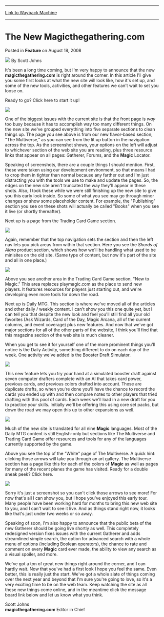 
---
[Link to Wayback Machine](https://web.archive.org/web/20201025145312/https://magic.wizards.com/en/articles/archive/feature/new-magicthegatheringcom-2008-08-18)

[_metadata_:author]:- "Scott Johns"
[_metadata_:description]:- "It's been a long time coming, but I'm very happy to announce that the new magicthegathering.com is right around the corner. In this article I'll give you some first looks at what the new site will look like, how it's set up, and some of the new tools, activities, and other features we can't wait to set you loose on.Ready to go? Click here to start it up!"
[_metadata_:generator]:- "Drupal 7 (http://drupal.org)"
[_metadata_:node]:- "634256"
[_metadata_:publish_date]:- "2008-08-18"
[_metadata_:source]:- "div-main-content"
[_metadata_:title]:- "The New Magicthegathering.com"
[_metadata_:wayback_capture_timestamp]:- "2020-10-25 14:53:12"
[_metadata_:wayback_raw_url]:- "https://web.archive.org/web/20201025145312id_/https://magic.wizards.com/en/articles/archive/feature/new-magicthegatheringcom-2008-08-18"
[_metadata_:wayback_url]:- "https://magic.wizards.com/en/articles/archive/feature/new-magicthegatheringcom-2008-08-18"
---


The New Magicthegathering.com
=============================



 Posted in **Feature**
 on August 18, 2008 






![](https://media.magic.wizards.com/styles/auth_small/public/images/person/authorpic_scottjohns.jpg)
By Scott Johns











It's been a long time coming, but I'm very happy to announce that the new **magicthegathering.com** is right around the corner. In this article I'll give you some first looks at what the new site will look like, how it's set up, and some of the new tools, activities, and other features we can't wait to set you loose on.

Ready to go? Click here to start it up!

![](https://media.magic.wizards.com/image_legacy_migration/magic/images/mtgcom/fcpics/features/471_jace.jpg)

One of the biggest issues with the current site is that the front page is *way* too busy because it has to accomplish way too many different things. On the new site we've grouped everything into five separate sections to clean things up. The page you see above is from our new flavor-based section, "The Multiverse," as you can see from the lit up button in the navigation across the top. As the screenshot shows, your options on the left will adjust to whichever section of the web site you are reading, plus three resource links that appear on all pages: Gatherer, Forums, and the **Magic** Locator. 

Speaking of screenshots, there are a couple things I should mention. First, these were taken using our development environment, so that means I had to crop them in tighter than normal because any farther out and I'm just distracting you with the tools we use to make and update the pages. So, the edges on the new site aren't truncated the way they'll appear in these shots. Also, I took these while we were still finishing up the new site to give you this early look inside. So some of what you see may go through minor changes or show some placeholder content. For example, the "Publishing" section you see on these shots will actually be called "Books" when you see it live (or shortly thereafter).

Next up is a page from the Trading Card Game section. 

![](https://media.magic.wizards.com/image_legacy_migration/magic/images/mtgcom/fcpics/features/471_tcg_ala.jpg)

Again, remember that the top navigation sets the section and then the left nav lets you pick areas from within that section. Here you see the *Shards of Alara* product section, which shows how we'll be handling what used to be minisites on the old site. (Same type of content, but now it's part of the site and all in one place.) 

![](https://media.magic.wizards.com/image_legacy_migration/magic/images/mtgcom/fcpics/features/471_NewtoMagic.jpg)

Above you see another area in the Trading Card Game section, "New to Magic." This area replaces playmagic.com as the place to send new players. It features resources for players just starting out, and we're developing even more tools for down the road. 

Next up is Daily MTG. This section is where we've moved all of the articles and other daily / weekly content. I can't show you this one quite yet, but I can tell you that despite the new look and feel you'll still find all your old favorites (Ask Wizards, Card of the Day, Magic Arcana, all of the current columns, and event coverage) plus new features. And now that we've got major sections for all of the other parts of the website, I think you'll find that this magazine section of the web site is much cleaner. 

When you get to see it for yourself one of the more prominent things you'll notice is the Daily Activity, something different to do on each day of the week. One activity we've added is the Booster Draft Simulator. 

![](https://media.magic.wizards.com/image_legacy_migration/magic/images/mtgcom/fcpics/features/471_simulator.jpg)

This new feature lets you try your hand at a simulated booster draft against seven computer drafters complete with an AI that takes card power, previous cards, and previous colors drafted into account. These are duplicate drafts, so when you're done you'll have the chance to record the cards you ended up with and then compare notes to other players that tried drafting with this pool of cards. Each week we'll load in a new draft for you to practice your skills. Initially we'll be offering this using core set packs, but down the road we may open this up to other expansions as well.

![](https://media.magic.wizards.com/image_legacy_migration/magic/images/mtgcom/fcpics/features/471_LLpage.jpg)

Much of the new site is translated for all nine **Magic** languages. Most of the Daily MTG content is still English-only but sections like The Multiverse and Trading Card Game offer resources and tools for any of the languages currently supported by the game. 

Above you see the top of the "White" page of The Multiverse. A quick hint: clicking those arrows will take you through an art gallery. The Multiverse section has a page like this for each of the colors of **Magic** as well as pages for many of the recent planes the game has visited. Ready for a double sneak peek? Click here. 

![](https://media.magic.wizards.com/image_legacy_migration/magic/images/mtgcom/fcpics/features/471_alaraplane.jpg)

Sorry it's just a screenshot so you can't click those arrows to see more! For now that's all I can show you, but I hope you've enjoyed this early tour. Many people have been working hard for months to bring this new web site to you, and I can't wait to see it live. And as things stand right now, it looks like that's just under two weeks or so away. 

Speaking of soon, I'm also happy to announce that the public beta of the new Gatherer should be going live shortly as well. This completely redesigned version fixes issues with the current Gatherer and adds streamlined simple search, the option for advanced search with a whole menu of options (including Boolean operators), the chance to rate and comment on every **Magic** card ever made, the ability to view any search as a visual spoiler, and more. 

We've got a ton of great new things right around the corner, and I can hardly wait. Now that you've had a first look I hope you feel the same. Even better, this is really just the start. We've got a whole slate of things coming over the next year and beyond that I'm sure you're going to love, so it's a very exciting time to be on the web team. Keep watching the site as all these new things come online, and in the meantime click the message board link below and let us know what you think. 

Scott Johns  
**magicthegathering.com** Editor in Chief







